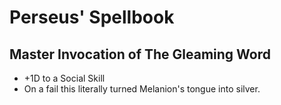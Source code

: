 # Perseus' Spellbook

##  Master Invocation of The Gleaming Word
- +1D to a Social Skill
- On a fail this literally turned Melanion's tongue into silver.